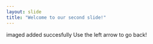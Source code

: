 ```yaml
---
layout: slide
title: "Welcome to our second slide!"
---
```

imaged added succesfully
Use the left arrow to go back!
